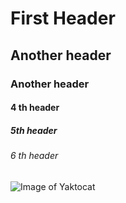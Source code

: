 # First Header
## Another header
### Another header
#### 4 th header
##### 5th header
###### 6 th header
![Image of Yaktocat](https://octodex.github.com/images/yaktocat.png)
